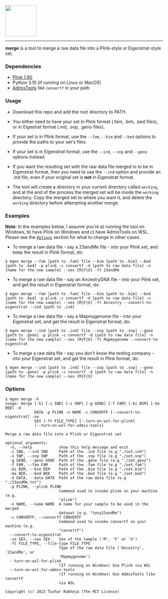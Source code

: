 <img src="https://github.com/TusharRakheja/mgen/raw/main/main/title.png" width="auto" height="100px" />

___

**merge** is a tool to merge a raw data file into a Plink-style or Eigenstrat-style set.

### Dependencies

- [Plink 1.90](https://www.cog-genomics.org/plink2/)
- Python 3.10 (if running on Linux or MacOS)
- [AdmixTools](https://github.com/DReichLab/AdmixTools) like `convertf` in your path

### Usage

- Download this repo and add the root directory to PATH.

- You either need to have your set in Plink format (.fam, .bim, .bed files), or in Eigestrat format (.ind, .snp, .geno files).

- If your set is in Plink format, use the `--fam`, `--bim` and `--bed` options to provide the paths to your set's files.

- If your set is in Eigenstrat format, use the `--ind`, `--snp` and `--geno` options instead.

- If you want the resulting set with the raw data file merged in to be in Eigenstrat format, then you need to use the `--ind` option and provide an .ind file, even if your original set is **not** in Eigenstrat format.

- The tool will create a directory in your current directory called `working`, and at the end of the process the merged set will be inside the `working` directory. Copy the merged set to where you want it, and delete the `working` directory before attempting another merge.

### Examples

**Note**: In the examples below, I assume you're a) running the tool on Windows, b) have Plink on Windows and c) have AdmixTools on WSL. Please see the [`Options`](#options) section for what to change in other cases.

- To merge a raw data file - say a 23andMe file - into your Plink set, and keep the result in Plink format, do:
```
$ mgen merge --fam [path to .fam] file --bim [path to .bim] --bed [path to .bed] -p plink -c convertf -d [path to raw data file] -n [name for the new sample] --sex [M|F|U] -ft 23andMe
```

- To merge a raw data file - say an AncestryDNA file - into your Plink set, and get the result in Eigenstrat format, do:
```
$ mgen merge --fam [path to .fam] file --bim [path to .bim] --bed [path to .bed] -p plink -c convertf -d [path to raw data file] -n [name for the new sample] --sex [M|F|U] -ft Ancestry --convert-to-eigenstrat --ind [path to .ind]
```

- To merge a raw data file - say a Mapmygenome file - into your Eigenstrat set, and get the result in Eigenstrat format, do:
```
$ mgen merge --ind [path to .ind] file --snp [path to .snp] --geno [path to .geno] -p plink -c convertf -d [path to raw data file] -n [name for the new sample] --sex [M|F|U] -ft Mapmygenome --convert-to-eigenstrat
```

- To merge a raw data file - say you don't know the testing company - into your Eigenstrat set, and get the result in Plink format, do:
```
$ mgen merge --ind [path to .ind] file --snp [path to .snp] --geno [path to .geno] -p plink -c convertf -d [path to raw data file] -n [name for the new sample] --sex [M|F|U]
```

### Options
```
$ mgen merge -h
usage: merge [-h] [-i IND] [-s SNP] [-g GENO] [-f FAM] [-bi BIM] [-be BED] -d
             DATA -p PLINK -n NAME -c CONVERTF [--convert-to-eigenstrat] -se
             SEX [-ft FILE_TYPE] [--turn-on-wsl-for-plink]
             [--turn-on-wsl-for-admix-tools]

Merge a raw data file into a Plink or Eigenstrat set

optional arguments:
  -h, --help            show this help message and exit
  -i IND, --ind IND     Path of the .ind file (e.g "./set.ind")
  -s SNP, --snp SNP     Path of the .snp file (e.g "./set.snp")
  -g GENO, --geno GENO  Path of the .geno file (e.g "./set.geno")
  -f FAM, --fam FAM     Path of the .fam file (e.g "./set.fam")
  -bi BIM, --bim BIM    Path of the .bim file (e.g "./set.bim")
  -be BED, --bed BED    Path of the .bed file (e.g "./set.bed")
  -d DATA, --data DATA  Path of the raw data file (e.g "./23andMe.txt")
  -p PLINK, --plink PLINK
                        Command used to invoke plink on your machine (e.g.
                        "plink")
  -n NAME, --name NAME  A name for your sample to be used in the merged
                        dataset (e.g. "tony23andMe")
  -c CONVERTF, --convertf CONVERTF
                        Command used to invoke convertf on your machine (e.g.
                        "convertf")
  --convert-to-eigenstrat
  -se SEX, --sex SEX    Sex of the sample ('M', 'F' or 'U')
  -ft FILE_TYPE, --file-type FILE_TYPE
                        Type of the raw data file ('Ancestry', '23andMe', or
                        'Mapmygenome')
  --turn-on-wsl-for-plink
                        (If running on Windows) Use Plink via WSL
  --turn-on-wsl-for-admix-tools
                        (If running on Windows) Use AdmixTools like convertf
                        via WSL

Copyright (c) 2023 Tushar Rakheja (The MIT License)
```
